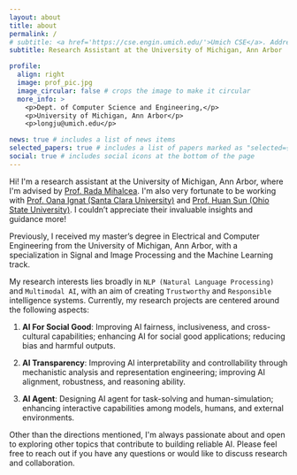 ```yaml
---
layout: about
title: about
permalink: /
# subtitle: <a href='https://cse.engin.umich.edu/'>Umich CSE</a>. Address. Contacts. Motto. Etc.
subtitle: Research Assistant at the University of Michigan, Ann Arbor

profile:
  align: right
  image: prof_pic.jpg
  image_circular: false # crops the image to make it circular
  more_info: >
    <p>Dept. of Computer Science and Engineering,</p>
    <p>University of Michigan, Ann Arbor</p>
    <p>longju@umich.edu</p>

news: true # includes a list of news items
selected_papers: true # includes a list of papers marked as "selected={true}"
social: true # includes social icons at the bottom of the page
---
```


Hi! I'm a research assistant at the University of Michigan, Ann Arbor, where I'm advised by [Prof. Rada Mihalcea](https://web.eecs.umich.edu/~mihalcea/). I'm also very fortunate to be working with [Prof. Oana Ignat (Santa Clara University)](https://oanaignat.github.io/) and [Prof. Huan Sun (Ohio State University)](https://u.osu.edu/ihudas/people/). I couldn’t appreciate their invaluable insights and guidance more!​

Previously, I received my master’s degree in Electrical and Computer Engineering from the University of Michigan, Ann Arbor, with a specialization in Signal and Image Processing and the Machine Learning track.

My research interests lies broadly in `NLP (Natural Language Processing)` and `Multimodal AI`, with an aim of creating `Trustworthy` and `Responsible` intelligence systems. Currently, my research projects are centered around the following aspects:

1. **AI For Social Good**: Improving AI fairness, inclusiveness, and cross-cultural capabilities; enhancing AI for social good applications; reducing bias and harmful outputs.

2. **AI Transparency**: Improving AI interpretability and controllability through mechanistic analysis and representation engineering; improving AI alignment, robustness, and reasoning ability.

3. **AI Agent**: Designing AI agent for task-solving and human-simulation; enhancing interactive capabilities among models, humans, and external environments.

Other than the directions mentioned, I'm always passionate about and open to exploring other topics that contribute to building reliable AI. Please feel free to reach out if you have any questions or would like to discuss research and collaboration.
<!-- - improving AI's `fairness, robustness and controlability`, promoting `AI for Social Good`, and preventing `W.E.I.R.D. AI` (Western, Educated, Industrialized, Rich, Democratic), check out our recent survey paper on [why AI is W.E.I.R.D. and shouldn't be this way](https://longjubai.github.io/publications/) -->

<!-- Technically,  -->
